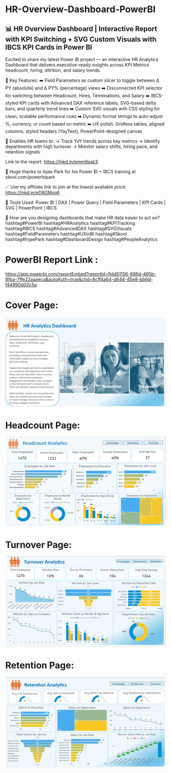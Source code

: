 # HR-Overview-Dashboard-PowerBI

## 📊 HR Overview Dashboard | Interactive Report with KPI Switching + SVG Custom Visuals with IBCS KPI Cards in Power BI

Excited to share my latest Power BI project — an interactive HR Analytics Dashboard that delivers executive-ready insights across KPI Metrics headcount, hiring, attrition, and salary trends.

📌 Key Features:
 ➡️ Field Parameters as custom slicer to toggle between Δ PY (absolute) and Δ PY% (percentage) views
 ➡️ Disconnected KPI selector for switching between Headcount, Hires, Terminations, and Salary
 ➡️ IBCS-styled KPI cards with Advanced DAX reference labels, SVG-based delta bars, and quarterly trend lines
 ➡️ Custom SVG visuals with CSS styling for clean, scalable performance cues
 ➡️ Dynamic format strings to auto-adjust %, currency, or count based on metric
 ➡️ UX polish: Gridless tables, aligned columns, styled headers (YayText), PowerPoint-designed canvas

🎯 Enables HR teams to:
 → Track YoY trends across key metrics
 → Identify departments with high turnover
 → Monitor salary shifts, hiring pace, and retention signals

Link to the report: https://lnkd.in/emm9psk3

🙌 Huge thanks to Injae Park for his Power BI + IBCS training at skool.com/powerbipark

 ✅ Use my affiliate link to join at the lowest available price: https://lnkd.in/eD8GMsg6

🔧 Tools Used: Power BI | DAX | Power Query | Field Parameters | KPI Cards | SVG | PowerPoint | IBCS

💬 How are you designing dashboards that make HR data easier to act on?
hashtag#PowerBI hashtag#HRAnalytics hashtag#KPITracking hashtag#IBCS hashtag#AdvancedDAX hashtag#SVGVisuals hashtag#FieldParameters hashtag#UXinBI hashtag#Skool hashtag#InjaePark hashtag#DashboardDesign hashtag#PeopleAnalytics

# PowerBI Report Link :  

https://app.powerbi.com/reportEmbed?reportId=9dd51156-886d-465b-8fba-7ffe22aaaeca&autoAuth=true&ctid=8cff4a64-d644-45e8-bb6d-f44990d02c5a

# Cover Page:

![image](https://github.com/shreymukh2020/PowerBI-HR-Analytics-Report-/blob/main/Homepage.jpg)

# Headcount Page:

![image](https://github.com/shreymukh2020/PowerBI-HR-Analytics-Report-/blob/main/Headcount.jpg)

# Turnover Page:

![image](https://github.com/shreymukh2020/PowerBI-HR-Analytics-Report-/blob/main/Turnover.jpg)

# Retention Page:

![image](https://github.com/shreymukh2020/PowerBI-HR-Analytics-Report-/blob/main/Retention.jpg)
